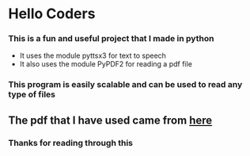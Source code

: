 # Hello Coders
### This is a fun and useful project that I made in python
- It uses the module pyttsx3 for text to speech
- It also uses the module PyPDF2 for reading a pdf file

### This program is easily scalable and can be used to read any type of files

## The pdf that I have used came from [here](https://www.youtube.com/playlist?list=PLfqMhTWNBTe0b2nM6JHVCnAkhQRGiZMSJ)

### Thanks for reading through this